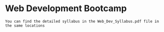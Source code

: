 # Web Development Bootcamp

    You can find the detailed syllabus in the Web_Dev_Syllabus.pdf file in the same locations